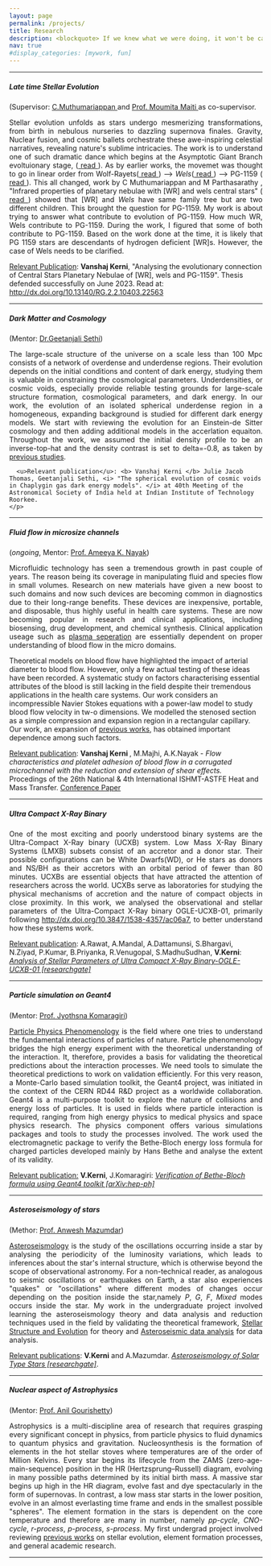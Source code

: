 ```yaml
---
layout: page
permalink: /projects/
title: Research
description: <blockquote> If we knew what we were doing, it won't be called research ― A.Einstein</blockquote>
nav: true
#display_categories: [mywork, fun]
---
```

<div id="projects">
  
<!-- <p> 
  <b> Currently working on Master's Thesis on constraining cosmological model with CMB as probe with <a href="https://www.sheffield.ac.uk/maths/news/qa-dr-eleonora-di-valentino-cosmology"> Prof. Eleonora Di Valentino</a> of University of Sheffield as my supervisor and <a href="https://ph.iitr.ac.in/~PH/moumifph">Prof. Moumita Maiti </a> as co-supervisor. 
  </b> </p> -->

<hr>
<div>
  <h5> <b> Late time Stellar Evolution </b></h5> (Supervisor: <a href="https://www.iiap.res.in/?q=muthu"> C.Muthumariappan <a/> and <a href="https://ph.iitr.ac.in/~PH/moumifph">Prof. Moumita Maiti </a> as co-supervisor. 
    <p align="justify">
      Stellar evolution unfolds as stars undergo mesmerizing transformations, from birth in nebulous nurseries to dazzling supernova finales. Gravity, Nuclear fusion, and cosmic ballets orchestrate these awe-inspiring celestial narratives, revealing nature's sublime intricacies. The work is to understand one of such dramatic dance which begins at the Asymptotic Giant Branch evoltuionary stage, (<a href="https://www.bristol.ac.uk/physics/research/astrophysics/areas/stellar-structure-and-nucleosynthesis/" target="__blank"> read </a>). As by earlier works, the movemet was thought to go in linear order from Wolf-Rayets(<a href="https://lweb.cfa.harvard.edu/~pberlind/atlas/htmls/wrstars.html" target="__blank"> read </a>) --> <i> Wels</i>(<a href="https://iopscience.iop.org/article/10.1086/375908" target="__blank"> read </a>) --> PG-1159 (<a href="https://link.springer.com/chapter/10.1007/3-540-55256-1_321" target="__blank"> read </a>). This all changed, work by C Muthumariappan and M Parthasarathy
, "Infrared properties of planetary nebulae with [WR] and wels central stars" (<a href="http://dx.doi.org/10.1093/mnras/staa217"> read </a>) showed that [WR] and <i> Wels</i> have same family tree but are two different children. This brought the question for PG-1159. My work is about trying to answer what contribute to evolution of PG-1159. How much WR, Wels contribute to PG-1159. During the work, I figured that some of both contribute to PG-1159. Based on the work done at the time, it is likely that PG 1159 stars are descendants of hydrogen deficient [WR]s. However, the case of Wels needs to be clarified.
    </p>
    <u> Relevant Publication</u>: <b> Vanshaj Kerni</b>, "Analysing the evolutionary connection of Central Stars Planetary Nebulae of [WR], wels and PG-1159". Thesis defended successfully on June 2023. Read at: <a href="http://dx.doi.org/10.13140/RG.2.2.10403.22563"> http://dx.doi.org/10.13140/RG.2.2.10403.22563 </a>
</div>

<hr>
<div>
    <h5><b>Dark Matter and Cosmology</b></h5>(Mentor: <a href="https://www.ststephens.edu/department-of-physics/dr-geetanjali-sethi/">Dr.Geetanjali Sethi</a>) 
    <p align="justify">
       The large-scale structure of the universe on a scale less than 100 Mpc consists of a network of overdense and underdense regions. Their evolution depends on the initial conditions and content of dark energy, studying them is valuable in constraining the cosmological parameters. Underdensities, or cosmic voids, especially provide reliable testing grounds for large-scale structure formation, cosmological parameters, and dark energy. In our work, the evolution of an isolated spherical underdense region in a homogeneous, expanding background is studied for different dark energy models. We start with reviewing the evolution for an Einstein-de Sitter cosmology and then adding additional models in the accerlation equaiton. Throughout the work, we assumed the initial density profile to be an inverse-top-hat and the density contrast is set to delta=-0.8, as taken by <a href="https://arxiv.org/pdf/1605.05286.pdf">previous studies</a>. <br/>

      <u>Relevant publication</u>: <b> Vanshaj Kerni </b> Julie Jacob Thomas, Geetanjali Sethi, <i> "The spherical evolution of cosmic voids in Chaplygin gas dark energy models". </i> at 40th Meeting of the Astronomical Society of India held at Indian Institute of Technology Roorkee.
    </p>
</div>
<hr>

<div>
   <h5><b>Fluid flow in microsize channels</b></h5>(<i>ongoing</i>, Mentor: <a href="https://www.iitr.ac.in/~MA/Ameeya__Kumar_Nayak">Prof. Ameeya K. Nayak</a>) 
   <p align="justify">
     Microfluidic technology has seen a tremendous growth in past couple of years. The reason being its coverage in manipulating fluid and species flow in small volumes. Research on new materials have given a new boost to such domains and now such devices are becoming common in diagnostics due to their long-range benefits. These devices are inexpensive, portable, and disposable, thus highly useful in health care systems. These are now becoming popular in research and clinical applications, including biosensing, drug development, and chemical synthesis. Clinical application useage such as <a href="https://www.mdpi.com/2306-5354/8/7/94/pdf#:~:text=The%20standard%20separation%20process%20is,into%20the%20microfluidic%20sensing%20platform.">plasma seperation</a> are essentially dependent on proper understanding of blood flow in the micro domains. </p> <p>Theoretical models on blood flow have highlighted the impact of arterial diameter to blood flow. However, only a few actual testing of these ideas have been recorded. A systematic study on factors characterising essential attributes of the blood is still lacking in the field despite their tremendous applications in the health care systems. Our work considers an incompressible Navier Stokes equations with a power-law model to study blood flow velocity in tw-o dimensions. We modelled the stenosed section as a simple compression and expansion region in a rectangular capillary. Our work, an expansion of <a href="https://pubmed.ncbi.nlm.nih.gov/23856409/">previous works</a>, has obtained important dependence among such factors.
    </p>
     <p>
      <u>Relevant publication</u>: <b> Vanshaj Kerni </b>, M.Majhi, A.K.Nayak - <i>Flow characteristics and platelet adhesion of blood flow in a corrugated microchannel with the reduction and extension of shear effects. </i> <br>Procedings of the 26th National & 4th International ISHMT-ASTFE Heat and Mass Transfer. <a href="http://dx.doi.org/10.1615/IHMTC-2021.1110">Conference Paper</a>
     </p>
</div>
<hr>

<div>
 <h5> <b>Ultra Compact X-Ray Binary</b> </h5>
  <p align="justify">
    One of the most exciting and poorly understood binary systems are the Ultra-Compact X-Ray binary (UCXB) system. Low Mass X-Ray Binary Systems (LMXB) subsets consist of an accretor and a donor star. Their possible configurations can be White Dwarfs(WD), or He stars as donors and NS/BH as their accretors with an orbital period of fewer than 80 minutes. UCXBs are essential objects that have attracted the attention of researchers across the world. UCXBs serve as laboratories for studying the physical mechanisms of accretion and the nature of compact objects in close proximity. In this work, we analysed the observational and stellar parameters of the Ultra-Compact X-Ray binary OGLE-UCXB-01, primarily following <a href="https://iopscience.iop.org/article/10.3847/1538-4357/ac06a7">http://dx.doi.org/10.3847/1538-4357/ac06a7</a>, to better understand how these systems work.
  </p> 
  <p>
   <u>Relevant publication</u>: A.Rawat, A.Mandal, A.Dattamunsi, S.Bhargavi, N.Ziyad, P.Kumar, B.Priyanka, R.Venugopal, S.MadhuSudhan, <b>V.Kerni</b>:<a href="https://www.researchgate.net/publication/356442258_Analysis_of_Stellar_Parameters_of_Ultra_Compact_X-Ray_Binary-OGLE-UCXB-01"> <i>Analysis of Stellar Parameters of Ultra Compact X-Ray Binary-OGLE-UCXB-01 [researchgate]</i></a>
   
   </p>
</div>

<hr>

<div>
   <h5><b>Particle simulation on Geant4</b></h5>(Mentor: <a href="">Prof. Jyothsna Komaragiri</a>)
   <p align="justify">
   <a href="https://phy.princeton.edu/research/research-areas/particle-phenomenology#:~:text=Particle%20physics%20phenomenology%20is%20the,of%20Nature%20and%20their%20interactions.&text=In%20addition%2C%20they%20are%20developing,Collider%20and%20fixed%2Dtarget%20experiments.">Particle Physics Phenomenology</a> is the field where one tries to understand the fundamental interactions of particles of nature. Particle phenomenology bridges the high energy experiment with the theoretical understanding of the interaction. It, therefore, provides a basis for validating the theoretical predictions about the interaction processes. We need tools to simulate the theoretical predictions to work on validation efficiently. For this very reason, a Monte-Carlo based simulation toolkit, the Geant4 project, was initiated in the context of the CERN RD44 R&D project as a worldwide collaboration. Geant4 is a multi-purpose toolkit to explore the nature of collisions and energy loss of particles. It is used in fields where particle interaction is required, ranging from high energy physics to medical physics and space physics research. The physics component offers various simulations packages and tools to study the processes involved. The work used the electromagnetic package to verify the Bethe-Bloch energy loss formula for charged particles developed mainly by Hans Bethe and analyse the extent of its validity.
   </p>
   <p>
    <u>Relevant publication:</u> <b>V.Kerni</b>, J.Komaragiri: <a href="https://scholar.google.com/citations?view_op=view_citation&hl=en&user=rkSVigQAAAAJ&authuser=1&citation_for_view=rkSVigQAAAAJ:d1gkVwhDpl0C"><i>Verification of Bethe-Bloch formula using Geant4 toolkit [arXiv:hep-ph]</i></a></p>
</div>

<hr>

<div>
    <h5><b>Asteroseismology of stars</b></h5>(Methor: <a href="https://www.hbcse.tifr.res.in/people/academic/anwesh-mazumdar">Prof. Anwesh Mazumdar</a>)
    <p align="justify">
     <a href="https://en.wikipedia.org/wiki/Asteroseismology">Asteroseismology</a> is the study of the oscillations occurring inside a star by analysing the periodicity of the luminosity variations, which leads to inferences about the star's internal structure, which is otherwise beyond the scope of observational astronomy. For a non-technical reader, as analogous to seismic oscillations or earthquakes on Earth, a star also experiences "quakes" or "oscillations" where different modes of changes occur depending on the position inside the star,namely <i>P</i>, <i>G</i>, <i>F</i>, <i> Mixed</i> modes occurs inside the star. My work in the undergraduate project involved learning the asteroseismology theory and data analysis and reduction techniques used in the field by validating the theoretical framework, <a href="https://phys.au.dk/~jcd/evolnotes/LN_stellar_structure.pdf">Stellar Structure and Evolution</a> for theory and <a href="https://press.princeton.edu/books/hardcover/9780691162928/asteroseismic-data-analysis">Asteroseismic data analysis</a> for data analysis.
    </p>
    <p><u>Relevant publications</u>: <b>V.Kerni</b> and A.Mazumdar. <a href="http://dx.doi.org/10.13140/RG.2.2.34485.40161"><i>Asteroseismology of Solar Type Stars [researchgate]</i></a>.</p>
</div>

<hr>


<div>
   <h5><b>Nuclear aspect of Astrophysics</b></h5>(Mentor: <a href="https://www.iitr.ac.in/~PH/anilgfph">Prof. Anil Gourishetty</a>)
   <p align="justify">
     Astrophysics is a multi-discipline area of research that requires grasping every significant concept in physics, from particle physics to fluid dynamics to quantum physics and gravitation. Nucleosynthesis is the formation of elements in the hot stellar stoves where temperatures are of the order of Million Kelvins. Every star begins its lifecycle from the ZAMS (zero-age-main-sequence) position in the HR (Hertzsprung–Russell) diagram, evolving in many possible paths determined by its initial birth mass. A massive star begins up high in the HR diagram, evolve fast and dye spectacularly in the form of supernovas. In contrast, a low mass star starts in the lower position, evolve in an almost everlasting time frame and ends in the smallest possible "spheres". The element formation in the stars is dependent on the core temperature and therefore are many in number, namely  <i>pp-cycle</i>, <i>CNO-cycle</i>, <i>r-process</i>, <i>p-process</i>, <i>s-process</i>. My first undergrad project involved reviewing <a href="https://arxiv.org/pdf/0911.3965.pdf">previous works</a> on stellar evolution, element formation processes, and general academic research.
   </p>
</div>

<hr>


